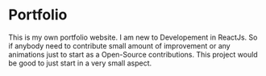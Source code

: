 # Portfolio
This is my own portfolio website.
I am new to Developement in ReactJs.
So if anybody need to contribute small amount of improvement or any animations just to start as a Open-Source contributions.
This project would be good to just start in a very small aspect.

